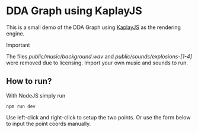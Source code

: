 # DDA Graph using KaplayJS

This is a small demo of the DDA Graph using [KaplayJS](https://kaplayjs.com/) as the rendering engine.

> [!IMPORTANT]  
> The files *public/music/background.wav* and *public/sounds/explosions-[1-4]* were removed due to licensing.
> Import your own music and sounds to run.

## How to run?

With NodeJS simply run

```
npm run dev
```

Use left-click and right-click to setup the two points. Or use the form below to input the point coords manually.